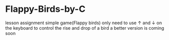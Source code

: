 # Flappy-Birds-by-C
lesson assignment
simple game(Flappy birds)
only need to use ↑ and ↓ on the keyboard to control the rise and drop of a bird
a better version is coming soon
